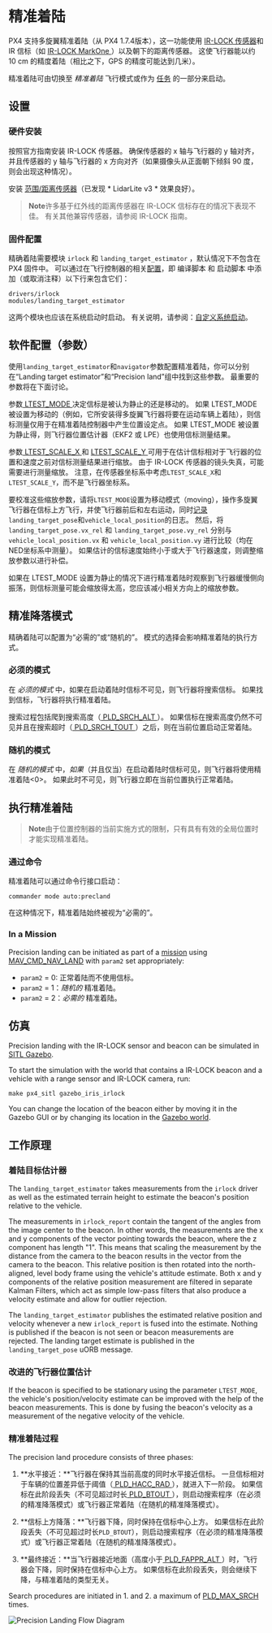 # 精准着陆

PX4 支持多旋翼精准着陆（从 PX4 1.7.4版本），这一功能使用 [IR-LOCK 传感器](https://irlock.com/products/ir-lock-sensor-precision-landing-kit)和 IR 信标（如 [ IR-LOCK MarkOne ](https://irlock.com/collections/markone) ）以及朝下的距离传感器。 这使飞行器能以约 10 cm 的精度着陆（相比之下，GPS 的精度可能达到几米）。

精准着陆可由切换至 *精准着陆* 飞行模式或作为 [任务](#mission) 的一部分来启动。

## 设置

### 硬件安装

按照官方指南安装 IR-LOCK 传感器。 确保传感器的 x 轴与飞行器的 y 轴对齐，并且传感器的 y 轴与飞行器的 x 方向对齐（如果摄像头从正面朝下倾斜 90 度，则会出现这种情况）。

安装 [范围/距离传感器](../getting_started/sensor_selection.md#distance)（已发现 * LidarLite v3 * 效果良好）。

> **Note**许多基于红外线的距离传感器在 IR-LOCK 信标存在的情况下表现不佳。 有关其他兼容传感器，请参阅 IR-LOCK 指南。

### 固件配置

精确着陆需要模块 ` irlock ` 和 ` landing_target_estimator ` ，默认情况下不包含在 PX4 固件中。 可以通过在飞行控制器的相关[配置](https://github.com/PX4/Firmware/blob/master/boards/px4/fmu-v5/default.cmake)，即 编译脚本 和 启动脚本 中添加（或取消注释）以下行来包含它们：

    drivers/irlock
    modules/landing_target_estimator
    

这两个模块也应该在系统启动时启动。 有关说明，请参阅：[自定义系统启动](https://dev.px4.io/master/en/concept/system_startup.html#customizing-the-system-startup)。

## 软件配置（参数）

使用` landing_target_estimator `和` navigator `参数配置精准着陆，你可以分别在“Landing target estimator”和“Precision land”组中找到这些参数。 最重要的参数将在下面讨论。

参数[ LTEST_MODE ](../advanced_config/parameter_reference.md#LTEST_MODE) 决定信标是被认为静止的还是移动的。 如果 <LT> LTEST_MODE </code>被设置为移动的（例如，它所安装得多旋翼飞行器将要在运动车辆上着陆），则信标测量仅用于在精准着陆控制器中产生位置设定点。 如果<LT> LTEST_MODE </code> 被设置为静止得，则飞行器位置估计器（EKF2 或 LPE）也使用信标测量结果。

参数[ LTEST_SCALE_X ](../advanced_config/parameter_reference.md#LTEST_SCALE_X) 和 [ LTEST_SCALE_Y ](../advanced_config/parameter_reference.md#LTEST_SCALE_Y) 可用于在估计信标相对于飞行器的位置和速度之前对信标测量结果进行缩放。 由于 IR-LOCK 传感器的镜头失真，可能需要进行测量缩放。 注意，在传感器坐标系中考虑` LTEST_SCALE_X `和` LTEST_SCALE_Y `，而不是飞行器坐标系。

要校准这些缩放参数，请将` LTEST_MODE `设置为移动模式（moving），操作多旋翼飞行器在信标上方飞行，并使飞行器前后和左右运动，同时[记录](https://dev.px4.io/master/en/log/logging.html#configuration) ` landing_target_pose `和` vehicle_local_position `的日志。 然后，将 ` landing_target_pose.vx_rel ` 和 ` landing_target_pose.vy_rel ` 分别与` vehicle_local_position.vx ` 和 ` vehicle_local_position.vy ` 进行比较（均在NED坐标系中测量）。 如果估计的信标速度始终小于或大于飞行器速度，则调整缩放参数以进行补偿。

如果在 <LT> LTEST_MODE </code> 设置为静止的情况下进行精准着陆时观察到飞行器缓慢侧向振荡，则信标测量可能会缩放得太高，您应该减小相关方向上的缩放参数。

## 精准降落模式

精确着陆可以配置为“必需的”或“随机的”。 模式的选择会影响精准着陆的执行方式。

### 必须的模式

在 *必须的模式* 中，如果在启动着陆时信标不可见，则飞行器将搜索信标。 如果找到信标，飞行器将执行精准着陆。

搜索过程包括爬到搜索高度（[ PLD_SRCH_ALT ](../advanced_config/parameter_reference.md#PLD_SRCH_ALT)）。 如果信标在搜索高度仍然不可见并且在搜索超时（[ PLD_SRCH_TOUT ](../advanced_config/parameter_reference.md#PLD_SRCH_TOUT)）之后，则在当前位置启动正常着陆。

### 随机的模式

在 *随机的模式* 中，*如果*（并且仅当）在启动着陆时信标可见，则飞行器将使用精准着陆<0>。 如果此时不可见，则飞行器立即在当前位置执行正常着陆。

## 执行精准着陆

> **Note**由于位置控制器的当前实施方式的限制，只有具有有效的全局位置时才能实现精准着陆。

### 通过命令

精准着陆可以通过命令行接口启动：

    commander mode auto:precland
    

在这种情况下，精准着陆始终被视为“必需的”。

<span id="mission"></span>

### In a Mission

Precision landing can be initiated as part of a [mission](../flying/missions.md) using [MAV_CMD_NAV_LAND](https://mavlink.io/en/messages/common.html#MAV_CMD_NAV_LAND) with `param2` set appropriately:

- `param2` = 0: 正常着陆而不使用信标。
- ` param2 ` = 1：*随机的* 精准着陆。
- ` param2 ` = 2：*必需的* 精准着陆。

## 仿真

Precision landing with the IR-LOCK sensor and beacon can be simulated in [SITL Gazebo](https://dev.px4.io/master/en/simulation/gazebo.html).

To start the simulation with the world that contains a IR-LOCK beacon and a vehicle with a range sensor and IR-LOCK camera, run:

    make px4_sitl gazebo_iris_irlock
    

You can change the location of the beacon either by moving it in the Gazebo GUI or by changing its location in the [Gazebo world](https://github.com/PX4/sitl_gazebo/blob/master/worlds/iris_irlock.world#L42).

## 工作原理

### 着陆目标估计器

The `landing_target_estimator` takes measurements from the `irlock` driver as well as the estimated terrain height to estimate the beacon's position relative to the vehicle.

The measurements in `irlock_report` contain the tangent of the angles from the image center to the beacon. In other words, the measurements are the x and y components of the vector pointing towards the beacon, where the z component has length "1". This means that scaling the measurement by the distance from the camera to the beacon results in the vector from the camera to the beacon. This relative position is then rotated into the north-aligned, level body frame using the vehicle's attitude estimate. Both x and y components of the relative position measurement are filtered in separate Kalman Filters, which act as simple low-pass filters that also produce a velocity estimate and allow for outlier rejection.

The `landing_target_estimator` publishes the estimated relative position and velocity whenever a new `irlock_report` is fused into the estimate. Nothing is published if the beacon is not seen or beacon measurements are rejected. The landing target estimate is published in the `landing_target_pose` uORB message.

### 改进的飞行器位置估计

If the beacon is specified to be stationary using the parameter `LTEST_MODE`, the vehicle's position/velocity estimate can be improved with the help of the beacon measurements. This is done by fusing the beacon's velocity as a measurement of the negative velocity of the vehicle.

### 精准着陆过程

The precision land procedure consists of three phases:

1. **水平接近：**飞行器在保持其当前高度的同时水平接近信标。 一旦信标相对于车辆的位置差异低于阈值（[ PLD_HACC_RAD ](../advanced_config/parameter_reference.md#PLD_HACC_RAD)），就进入下一阶段。 如果信标在此阶段丢失（不可见超过时长[ PLD_BTOUT ](../advanced_config/parameter_reference.md#PLD_BTOUT)），则启动搜索程序（在必须的精准降落模式）或飞行器正常着陆（在随机的精准降落模式）。

2. **信标上方降落：**飞行器下降，同时保持在信标中心上方。 如果信标在此阶段丢失（不可见超过时长` PLD_BTOUT `），则启动搜索程序（在必须的精准降落模式）或飞行器正常着陆（在随机的精准降落模式）。

3. **最终接近：**当飞行器接近地面（高度小于[ PLD_FAPPR_ALT ](../advanced_config/parameter_reference.md#PLD_FAPPR_ALT)）时，飞行器会下降，同时保持在信标中心上方。 如果信标在此阶段丢失，则会继续下降，与精准着陆的类型无关。

Search procedures are initiated in 1. and 2. a maximum of [PLD_MAX_SRCH](../advanced_config/parameter_reference.md#PLD_MAX_SRCH) times.

![Precision Landing Flow Diagram](../../assets/precision_land/precland-flow-diagram.png)